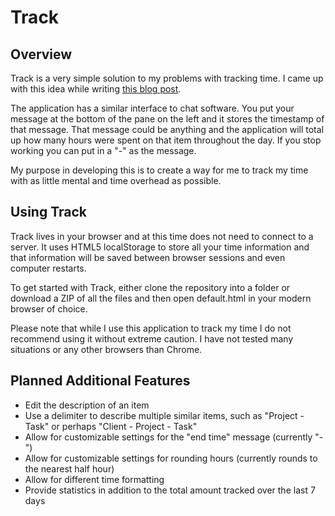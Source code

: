 # Track
## Overview

Track is a very simple solution to my problems with tracking time. I came up
with this idea while writing [this blog post](http://brunow.org/2014/12/09/how-i-track-time/).

The application has a similar interface to chat software. You put your message
at the bottom of the pane on the left and it stores the timestamp of that
message. That message could be anything and the application will total up how
many hours were spent on that item throughout the day. If you stop working you
can put in a "-" as the message.

My purpose in developing this is to create a way for me to track my time with as
little mental and time overhead as possible.

## Using Track

Track lives in your browser and at this time does not need to connect to a
server. It uses HTML5 localStorage to store all your time information and that
information will be saved between browser sessions and even computer restarts.

To get started with Track, either clone the repository into a folder or download
a ZIP of all the files and then open default.html in your modern browser of
choice.

Please note that while I use this application to track my time I do not
recommend using it without extreme caution. I have not tested many situations or
any other browsers than Chrome.

## Planned Additional Features

* Edit the description of an item
* Use a delimiter to describe multiple similar items, such as "Project - Task"
  or perhaps "Client - Project - Task"
* Allow for customizable settings for the "end time" message (currently "-")
* Allow for customizable settings for rounding hours (currently rounds to the 
  nearest half hour)
* Allow for different time formatting
* Provide statistics in addition to the total amount tracked over the last 7
  days